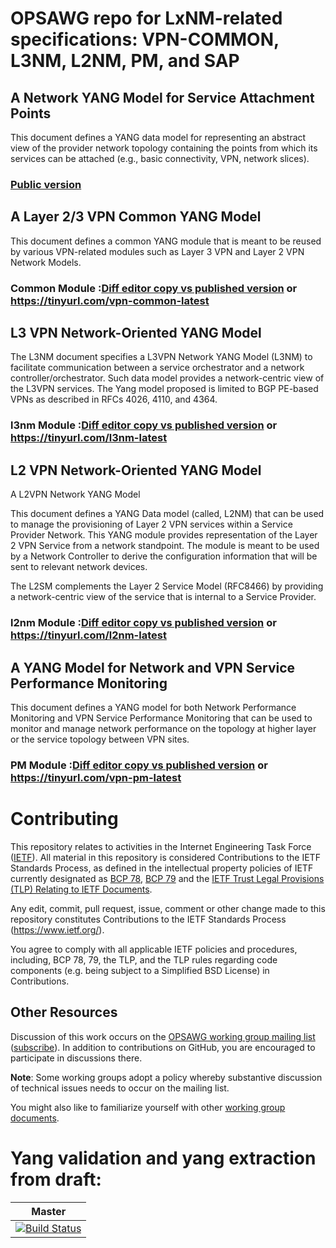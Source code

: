 # OPSAWG repo for LxNM-related specifications: VPN-COMMON, L3NM, L2NM, PM, and SAP

##  A Network YANG Model for Service Attachment Points

This document defines a YANG data model for representing an abstract
   view of the provider network topology containing the points from
   which its services can be attached (e.g., basic connectivity, VPN,
   network slices).

### [Public version](https://datatracker.ietf.org/doc/draft-ietf-opsawg-sap/)
   
##  A Layer 2/3 VPN Common YANG Model
This document defines a common YANG module that is meant to be reused
   by various VPN-related modules such as Layer 3 VPN and Layer 2 VPN
   Network Models.

### Common Module :[Diff editor copy vs published version](https://www.ietf.org/rfcdiff?url1=draft-ietf-opsawg-vpn-common&url2=https://raw.githubusercontent.com/IETF-OPSAWG-WG/lxnm/master/I-D-vpn-common/draft-ietf-opsawg-vpn-common.txt) or https://tinyurl.com/vpn-common-latest

## L3 VPN Network-Oriented YANG Model

The L3NM document specifies a L3VPN Network YANG Model (L3NM) to facilitate communication 
between a service orchestrator and a network
   controller/orchestrator.  Such data model provides a network-centric
   view of the L3VPN services.  The Yang model proposed is limited to
   BGP PE-based VPNs as described in RFCs 4026, 4110, and 4364.
  
### l3nm Module :[Diff editor copy vs published version](https://www.ietf.org/rfcdiff?url1=draft-ietf-opsawg-l3sm-l3nm&url2=https://raw.githubusercontent.com/IETF-OPSAWG-WG/lxnm/master/I-D-L3NM/draft-ietf-opsawg-l3sm-l3nm.txt) or https://tinyurl.com/l3nm-latest
   
## L2 VPN Network-Oriented YANG Model
A L2VPN Network YANG Model

This document defines a YANG Data model (called, L2NM) that can be used to manage the provisioning of Layer 2 VPN services within a Service Provider Network. This YANG module provides representation of the Layer 2 VPN Service from a network standpoint. The module is meant to be used by a Network Controller to derive the configuration information that will be sent to relevant network devices.

The L2SM complements the Layer 2 Service Model (RFC8466) by providing a network-centric view of the service that is internal to a Service Provider.

### l2nm Module :[Diff editor copy vs published version](https://www.ietf.org/rfcdiff?url1=draft-ietf-opsawg-l2nm&url2=https://raw.githubusercontent.com/IETF-OPSAWG-WG/lxnm/master/I-D-L2NM/draft-ietf-opsawg-l2nm.txt) or https://tinyurl.com/l2nm-latest

##  A YANG Model for Network and VPN Service Performance Monitoring
This document defines a YANG model for
   both Network Performance Monitoring and VPN Service Performance
   Monitoring that can be used to monitor and manage network performance
   on the topology at higher layer or the service topology between VPN
   sites.
   
### PM Module :[Diff editor copy vs published version](https://www.ietf.org/rfcdiff?url1=draft-ietf-opsawg-yang-vpn-service-pm&url2=https://raw.githubusercontent.com/IETF-OPSAWG-WG/lxnm/master/I-D-vpn-pm/draft-ietf-opsawg-yang-vpn-service-pm.txt) or https://tinyurl.com/vpn-pm-latest


# Contributing

This repository relates to activities in the Internet Engineering Task Force
([IETF](https://www.ietf.org/)). All material in this repository is considered
Contributions to the IETF Standards Process, as defined in the intellectual
property policies of IETF currently designated as
[BCP 78](https://www.rfc-editor.org/info/bcp78),
[BCP 79](https://www.rfc-editor.org/info/bcp79) and the
[IETF Trust Legal Provisions (TLP) Relating to IETF Documents](http://trustee.ietf.org/trust-legal-provisions.html).

Any edit, commit, pull request, issue, comment or other change made to this
repository constitutes Contributions to the IETF Standards Process
(https://www.ietf.org/).

You agree to comply with all applicable IETF policies and procedures, including,
BCP 78, 79, the TLP, and the TLP rules regarding code components (e.g. being
subject to a Simplified BSD License) in Contributions.


## Other Resources

Discussion of this work occurs on the
[OPSAWG working group mailing list](https://mailarchive.ietf.org/arch/browse/opsawg/)
([subscribe](https://www.ietf.org/mailman/listinfo/opsawg)).  In addition to
contributions on GitHub, you are encouraged to participate in discussions there.

**Note**: Some working groups adopt a policy whereby substantive discussion of
technical issues needs to occur on the mailing list.

You might also like to familiarize yourself with other
[working group documents](https://datatracker.ietf.org/wg/opsawg/documents/).

  
# Yang validation and yang extraction from draft:

| **Master**  
|:---:|
| [![Build Status](https://travis-ci.org/IETF-OPSAWG-WG/lxnm.svg?branch=master)](https://travis-ci.org/IETF-OPSAWG-WG/lxnm.svg?branch=master) |


